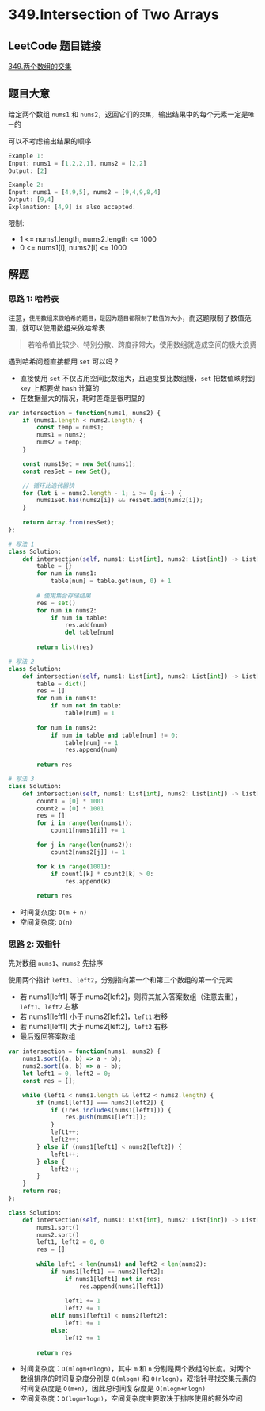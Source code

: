# 349.Intersection of Two Arrays

## LeetCode 题目链接

[349.两个数组的交集](https://leetcode.cn/problems/intersection-of-two-arrays/)

## 题目大意

给定两个数组 `nums1` 和 `nums2`，返回它们的`交集`，输出结果中的每个元素一定是`唯一`的

可以不考虑输出结果的顺序

```js
Example 1:
Input: nums1 = [1,2,2,1], nums2 = [2,2]
Output: [2]

Example 2:
Input: nums1 = [4,9,5], nums2 = [9,4,9,8,4]
Output: [9,4]
Explanation: [4,9] is also accepted.
```

限制:
- 1 <= nums1.length, nums2.length <= 1000
- 0 <= nums1[i], nums2[i] <= 1000

## 解题

### 思路 1: 哈希表

注意，`使用数组来做哈希的题目，是因为题目都限制了数值的大小`，而这题限制了数值范围，就可以使用数组来做哈希表
> 若哈希值比较少、特别分散、跨度非常大，使用数组就造成空间的极大浪费

遇到哈希问题直接都用 `set` 可以吗？
- 直接使用 `set` 不仅占用空间比数组大，且速度要比数组慢，`set` 把数值映射到 `key` 上都要做 `hash` 计算的
- 在数据量大的情况，耗时差距是很明显的

```js
var intersection = function(nums1, nums2) {
    if (nums1.length < nums2.length) {
        const temp = nums1;
        nums1 = nums2;
        nums2 = temp;
    }

    const nums1Set = new Set(nums1);
    const resSet = new Set();

    // 循环比迭代器快
    for (let i = nums2.length - 1; i >= 0; i--) {
        nums1Set.has(nums2[i]) && resSet.add(nums2[i]);
    }
    
    return Array.from(resSet);
};
```
```python
# 写法 1
class Solution:
    def intersection(self, nums1: List[int], nums2: List[int]) -> List[int]:
        table = {}
        for num in nums1:
            table[num] = table.get(num, 0) + 1
        
        # 使用集合存储结果
        res = set()
        for num in nums2:
            if num in table:
                res.add(num)
                del table[num]
        
        return list(res)

# 写法 2
class Solution:
    def intersection(self, nums1: List[int], nums2: List[int]) -> List[int]:
        table = dict()
        res = []
        for num in nums1:
            if num not in table:
                table[num] = 1
        
        for num in nums2:
            if num in table and table[num] != 0:
                table[num] -= 1
                res.append(num)
        
        return res

# 写法 3
class Solution:
    def intersection(self, nums1: List[int], nums2: List[int]) -> List[int]:
        count1 = [0] * 1001
        count2 = [0] * 1001
        res = []
        for i in range(len(nums1)):
            count1[nums1[i]] += 1

        for j in range(len(nums2)):
            count2[nums2[j]] += 1

        for k in range(1001):
            if count1[k] * count2[k] > 0:
                res.append(k)
                
        return res
```

- 时间复杂度: `O(m + n)`
- 空间复杂度: `O(n)`

### 思路 2: 双指针

先对数组 `nums1`、`nums2` 先排序

使用两个指针 `left1`、`left2`，分别指向第一个和第二个数组的第一个元素
- 若 nums1[left1] 等于 nums2[left2]，则将其加入答案数组（注意去重），`left1`、`left2` 右移
- 若 nums1[left1] 小于 nums2[left2]，`left1` 右移
- 若 nums1[left1] 大于 nums2[left2]，`left2` 右移
- 最后返回答案数组

```js
var intersection = function(nums1, nums2) {
    nums1.sort((a, b) => a - b);
    nums2.sort((a, b) => a - b);
    let left1 = 0, left2 = 0;
    const res = [];

    while (left1 < nums1.length && left2 < nums2.length) {
        if (nums1[left1] === nums2[left2]) {
            if (!res.includes(nums1[left1])) {
                res.push(nums1[left1]);
            }
            left1++;
            left2++;
        } else if (nums1[left1] < nums2[left2]) {
            left1++;
        } else {
            left2++;
        }
    }
    return res;
};
```
```python
class Solution:
    def intersection(self, nums1: List[int], nums2: List[int]) -> List[int]:
        nums1.sort()
        nums2.sort()
        left1, left2 = 0, 0
        res = []
        
        while left1 < len(nums1) and left2 < len(nums2):
            if nums1[left1] == nums2[left2]:
                if nums1[left1] not in res:
                    res.append(nums1[left1])
                
                left1 += 1
                left2 += 1
            elif nums1[left1] < nums2[left2]:
                left1 += 1
            else:
                left2 += 1
        
        return res
```

- 时间复杂度：`O(mlogm+nlogn)`，其中 `m` 和 `n` 分别是两个数组的长度。对两个数组排序的时间复杂度分别是 `O(mlogm)` 和 `O(nlogn)`，双指针寻找交集元素的时间复杂度是 `O(m+n)`，因此总时间复杂度是 `O(mlogm+nlogn)`
- 空间复杂度：`O(logm+logn)`，空间复杂度主要取决于排序使用的额外空间